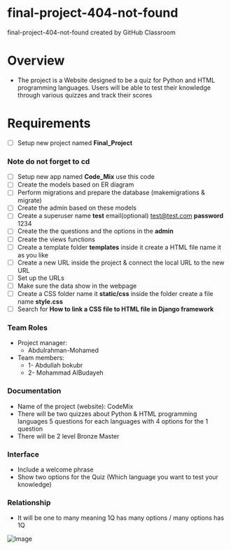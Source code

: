 # final-project-404-not-found
final-project-404-not-found created by GitHub Classroom
# Overview
 - The project is a Website designed to be a quiz for Python and HTML programming languages. Users will be able to test their knowledge through various quizzes and track their scores
# Requirements 
 - [ ] Setup new project named **Final_Project**
 ### Note do not forget to cd 
 - [ ] Setup new app named **Code_Mix** use this code
 - [ ] Create the models based on ER diagram 
 - [ ] Perform migrations and prepare the database (makemigrations & migrate)
 - [ ] Create the admin based on these models
 - [ ] Create a superuser name **test** email(optional) test@test.com **password** 1234
 - [ ] Create the the questions and the options in the **admin**
 - [ ] Create the views functions
 - [ ] Create a template folder **templates** inside it create a HTML file name it as you like
 - [ ] Create a new URL inside the project & connect the local URL to the new URL
 - [ ] Set up the URLs 
 - [ ] Make sure the data show in the webpage
 - [ ] Create a CSS folder name it **static/css** inside the folder create a file name **style.css**
 - [ ] Search for **How to link a CSS file to HTML file in Django framework**
### Team Roles
 - Project manager: 
    - Abdulrahman-Mohamed
 - Team members: 
    - 1- Abdullah bokubr
    - 2- Mohammad AlBudayeh
### Documentation
 - Name of the project (website): CodeMix
 - There will be two quizzes about Python & HTML programming languages 5 questions for each languages with 4 options for the 1 question
 - There will be 2 level Bronze Master 
 ### Interface
  - Include a welcome phrase
  - Show two options for the Quiz (Which language you want to test your knowledge)
 ### Relationship  
  - It will be one to many meaning 1Q has many options / many options has 1Q 

  ![Image](https://github.com/user-attachments/assets/63b1913e-adc1-4e13-9cba-6039bef791bc)


